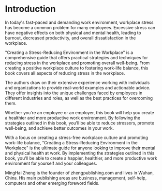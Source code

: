 # Introduction

In today's fast-paced and demanding work environment, workplace stress has become a common problem for many employees. Excessive stress can have negative effects on both physical and mental health, leading to burnout, decreased productivity, and overall dissatisfaction in the workplace.

"Creating a Stress-Reducing Environment in the Workplace" is a comprehensive guide that offers practical strategies and techniques for reducing stress in the workplace and promoting overall well-being. From creating a positive workplace culture to fostering work-life balance, this book covers all aspects of reducing stress in the workplace.

The authors draw on their extensive experience working with individuals and organizations to provide real-world examples and actionable advice. They offer insights into the unique challenges faced by employees in different industries and roles, as well as the best practices for overcoming them.

Whether you're an employee or an employer, this book will help you create a healthier and more productive work environment. By following the strategies outlined in this book, you'll be able to reduce stressors, promote well-being, and achieve better outcomes in your work.

With a focus on creating a stress-free workplace culture and promoting work-life balance, "Creating a Stress-Reducing Environment in the Workplace" is the ultimate guide for anyone looking to improve their mental and physical health at work. By implementing the strategies outlined in this book, you'll be able to create a happier, healthier, and more productive work environment for yourself and your colleagues.


MingHai Zheng is the founder of zhengpublishing.com and lives in Wuhan, China. His main publishing areas are business, management, self-help, computers and other emerging foreword fields.
